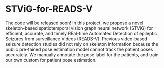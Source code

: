 # STViG-for-READS-V
The code will be released soon!
In this project, we propose a novel skeleton-based spatiotemporal vision graph neural network (STViG) for efficient, accurate, and timely REal-time Automated Detection of epileptic Seizures from surveillance Videos (READS-V).
Previous video-based seizure detection studies did not rely on skeleton information because the public pre-tained pose estimation model cannot track the patient poses accurately. We manually annotate the pose label for the patients, and train our own custom for patient pose estimation.
